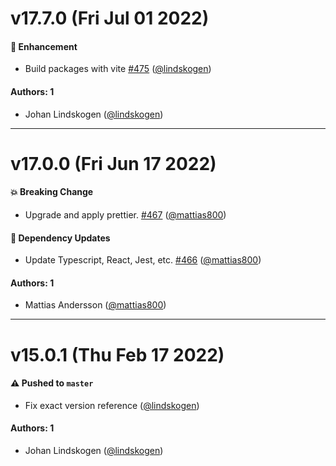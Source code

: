 # v17.7.0 (Fri Jul 01 2022)

#### 🚀 Enhancement

- Build packages with vite [#475](https://github.com/StenaIT/stenajs-webui/pull/475) ([@lindskogen](https://github.com/lindskogen))

#### Authors: 1

- Johan Lindskogen ([@lindskogen](https://github.com/lindskogen))

---

# v17.0.0 (Fri Jun 17 2022)

#### 💥 Breaking Change

- Upgrade and apply prettier. [#467](https://github.com/StenaIT/stenajs-webui/pull/467) ([@mattias800](https://github.com/mattias800))

#### 🔩 Dependency Updates

- Update Typescript, React, Jest, etc. [#466](https://github.com/StenaIT/stenajs-webui/pull/466) ([@mattias800](https://github.com/mattias800))

#### Authors: 1

- Mattias Andersson ([@mattias800](https://github.com/mattias800))

---

# v15.0.1 (Thu Feb 17 2022)

#### ⚠️ Pushed to `master`

- Fix exact version reference ([@lindskogen](https://github.com/lindskogen))

#### Authors: 1

- Johan Lindskogen ([@lindskogen](https://github.com/lindskogen))
